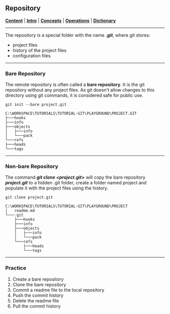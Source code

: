 ## Repository
[**Content**](../README.md) | 
[**Intro**](../01-Introduction) |
[**Concepts**](./) | 
[**Operations**](../03-Operations) | 
[**Dictionary**](../04-Appendix/dictionary.md)  
________________________________________________________________________________

The repository is a special folder with the name ***.git***, where git stores:
- project files
- history of the project files
- configuration files

-------------------------------------------------------------------------------
### Bare Repository

The remote repository is often called a **bare repository**. It is
the git repository without any project files. As git doesn't allow
changes to this directory using git commands, it is considered safe for 
public use. 

```
git init --bare project.git

C:\WORKSPACE\TUTORIALS\TUTORIAL-GIT\PLAYGROUND\PROJECT.GIT
├───hooks
├───info
├───objects
│   ├───info
│   └───pack
└───refs
├───heads
└───tags
```

-------------------------------------------------------------------------------
### Non-bare Repository

The command ***git clone <project.git>*** will copy the bare repository
***project.git*** to a hidden .git folder, create a folder named project and 
populate it with the project files using the history.

```
git clone project.git

C:\WORKSPACE\TUTORIALS\TUTORIAL-GIT\PLAYGROUND\PROJECT
│   readme.md
└───.git
    ├───hooks
    ├───info
    ├───objects
    │   ├───info
    │   └───pack
    └───refs
        ├───heads
        └───tags
```

-------------------------------------------------------------------------------
### Practice

1. Create a bare repository
2. Clone the bare repository
3. Commit a readme file to the local repository
4. Push the commit history
5. Delete the readme file
6. Pull the commit history
